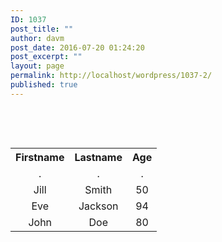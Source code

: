 ```yaml
---
ID: 1037
post_title: ""
author: davm
post_date: 2016-07-20 01:24:20
post_excerpt: ""
layout: page
permalink: http://localhost/wordpress/1037-2/
published: true
---
```

&nbsp;
<table style="width: 100%;">
<tbody>
<tr>

<th align="center">Firstname</th>
&nbsp;
<th align="center">Lastname</th>
<th align="center">Age</th>
</tr>
<tr>
<td align="center">.</td>
<td align="center">.</td>
<td align="center">.</td>
</tr>
<tr>
<td align="center">Jill</td>
<td align="center">Smith</td>
<td align="center">50</td>
</tr>
<tr>
<td align="center">Eve</td>
<td align="center">Jackson</td>
<td align="center">94</td>
</tr>
<tr>
<td align="center">John</td>
<td align="center">Doe</td>
<td align="center">80</td>
</tr>
</tbody>
</table>
&nbsp;